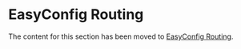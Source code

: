 # EasyConfig Routing

The content for this section has been moved to [EasyConfig Routing](EasyConfig%20Routing.md).